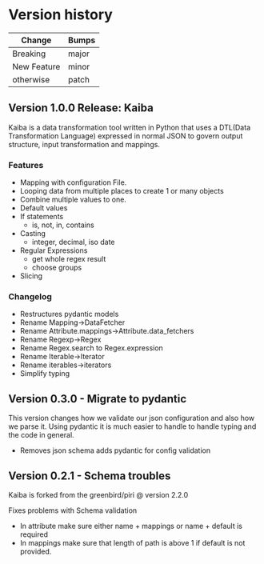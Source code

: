 # Version history

| Change | Bumps |
| - | - |
| Breaking | major |
| New Feature | minor |
| otherwise | patch |


## Version 1.0.0 Release: Kaiba

Kaiba is a data transformation tool written in Python that uses a DTL(Data Transformation Language) expressed in normal JSON to govern output structure, input transformation and mappings.

### Features

* Mapping with configuration File.
* Looping data from multiple places to create 1 or many objects
* Combine multiple values to one.
* Default values
* If statements
    * is, not, in, contains
* Casting
    * integer, decimal, iso date
* Regular Expressions
    * get whole regex result
    * choose groups
* Slicing

### Changelog

* Restructures pydantic models
* Rename Mapping->DataFetcher
* Rename Attribute.mappings->Attribute.data_fetchers
* Rename Regexp->Regex
* Rename Regex.search to Regex.expression
* Rename Iterable->Iterator
* Rename iterables->iterators
* Simplify typing


## Version 0.3.0 - Migrate to pydantic

This version changes how we validate our json configuration and also how we parse it. Using pydantic it is much easier to handle to handle typing and the code in general.

* Removes json schema adds pydantic for config validation

## Version 0.2.1 - Schema troubles

Kaiba is forked from the greenbird/piri @ version 2.2.0

Fixes problems with Schema validation

* In attribute make sure either name + mappings or name + default is required
* In mappings make sure that length of path is above 1 if default is not provided.
